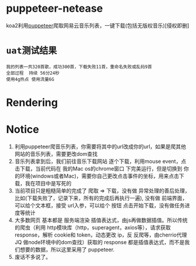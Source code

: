 # puppeteer-netease
koa2利用[puppeteer](https://zhaoqize.github.io/puppeteer-api-zh_CN/#/?id=%E6%A6%82%E8%BF%B0)爬取网易云音乐列表，一键下载(包括无版权音乐)[侵权即删]

# `uat测试结果`
    我的列表一共320首歌，成功300首，下载失败11首，重命名失败或乱码9首
    全部过程  持续 56分24秒
    使用4g热点 使用流量6G
# Rendering

# Notice
1. 利用puppeteer爬音乐列表，你需要将其中的url改成你的url，如果是爬其他网站的音乐列表，需要更改dom查找
2. 音乐列表拿到后，我们前往音乐下载网站 逐个下载，利用mouse event，点击下载，当前代码在 我的Mac os的chrome窗口 下完美运行，但是切换到 你的环境(windows或者Mac)，需要你自己更改点击事件的坐标，用来点击下载，我在项目中是写死的
3. 当前项目只是粗糙简单的完成了  爬取 => 下载，没有做 异常处理的善后处理，比如(下载失败了，记录下来，所有的完成后再执行一遍),  没有做 前端界面，可以给个文本框，接受  url入参，可以给个 按钮  点击开始下载，没有做任务进度等统计
4. 大多数网页 基本都是  服务端渲染 插值表达式，由js再做数据插值。所以传统的爬虫（利用 http模块库（http，superagent，axios等），请求获取response，解析 cookie和 token，动态更改 ip，反 反爬等，由cherrio代理JQ 做node环境中的dom查找）获取的 response 都是插值表达式，而不是我们想要的数据，所以这里采用了 puppeteer.
5. 废话不多说了。
